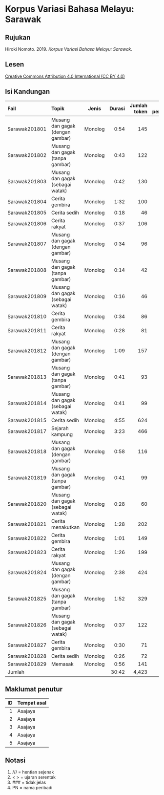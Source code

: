 # Korpus Variasi Bahasa Melayu: Sarawak
## Rujukan
Hiroki Nomoto. 2019. _Korpus Variasi Bahasa Melayu: Sarawak_.

## Lesen
[Creative Commons Attribution 4.0 International (CC BY 4.0)](https://creativecommons.org/licenses/by-nc-nd/4.0/deed.ms)

## Isi Kandungan
|Fail         |Topik                            |Jenis  |Durasi|Jumlah token|ID penutur|
|:------------|:--------------------------------|:-----:|-----:|-----------:|:--------:|
|Sarawak201801|Musang dan gagak (dengan gambar) |Monolog| 0:54 |  145       | 1        |
|Sarawak201802|Musang dan gagak (tanpa gambar)  |Monolog| 0:43 |  122       | 1        |
|Sarawak201803|Musang dan gagak (sebagai watak) |Monolog| 0:42 |  130       | 1        |
|Sarawak201804|Cerita gembira                   |Monolog| 1:32 |  100       | 1        |
|Sarawak201805|Cerita sedih                     |Monolog| 0:18 |   46       | 1        |
|Sarawak201806|Cerita rakyat                    |Monolog| 0:37 |  106       | 1        |
|Sarawak201807|Musang dan gagak (dengan gambar) |Monolog| 0:34 |   96       | 2        |
|Sarawak201808|Musang dan gagak (tanpa gambar)  |Monolog| 0:14 |   42       | 2        |
|Sarawak201809|Musang dan gagak (sebagai watak) |Monolog| 0:16 |   46       | 2        |
|Sarawak201810|Cerita gembira                   |Monolog| 0:34 |   86       | 2        |
|Sarawak201811|Cerita rakyat                    |Monolog| 0:28 |   81       | 2        |
|Sarawak201812|Musang dan gagak (dengan gambar) |Monolog| 1:09 |  157       | 3        |
|Sarawak201813|Musang dan gagak (tanpa gambar)  |Monolog| 0:41 |   93       | 3        |
|Sarawak201814|Musang dan gagak (sebagai watak) |Monolog| 0:41 |   99       | 3        |
|Sarawak201815|Cerita sedih                     |Monolog| 4:55 |  624       | 3        |
|Sarawak201817|Sejarah kampung                  |Monolog| 3:23 |  466       | 3        |
|Sarawak201818|Musang dan gagak (dengan gambar) |Monolog| 0:58 |  116       | 4        |
|Sarawak201819|Musang dan gagak (tanpa gambar)  |Monolog| 0:41 |   99       | 4        |
|Sarawak201820|Musang dan gagak (sebagai watak) |Monolog| 0:28 |   60       | 4        |
|Sarawak201821|Cerita menakutkan                |Monolog| 1:28 |  202       | 4        |
|Sarawak201822|Cerita gembira                   |Monolog| 1:01 |  149       | 4        |
|Sarawak201823|Cerita rakyat                    |Monolog| 1:26 |  199       | 4        |
|Sarawak201824|Musang dan gagak (dengan gambar) |Monolog| 2:38 |  424       | 5        |
|Sarawak201825|Musang dan gagak (tanpa gambar)  |Monolog| 1:52 |  329       | 5        |
|Sarawak201826|Musang dan gagak (sebagai watak) |Monolog| 0:37 |  122       | 5        |
|Sarawak201827|Cerita gembira                   |Monolog| 0:30 |   71       | 5        |
|Sarawak201828|Cerita sedih                     |Monolog| 0:26 |   72       | 5        |
|Sarawak201829|Memasak                          |Monolog| 0:56 |  141       | 5        |
|Jumlah       |                                 |       |30:42 |4,423       |          |

## Maklumat penutur
|ID|Tempat asal |
|-:|:-----------|
|1 |Asajaya     |
|2 |Asajaya     |
|3 |Asajaya     |
|4 |Asajaya     |
|5 |Asajaya     |

## Notasi

1. /// = hentian sejenak
1. < > = ujaran serentak
1. \#\#\# = tidak jelas
1. PN = nama peribadi
